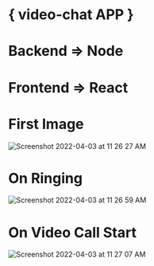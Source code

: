 # { video-chat APP }

# Backend => Node

# Frontend => React


# First Image
![Screenshot 2022-04-03 at 11 26 27 AM](https://user-images.githubusercontent.com/53946198/161414006-7734f818-067b-43df-8747-697bae2a2382.png)


# On Ringing
![Screenshot 2022-04-03 at 11 26 59 AM](https://user-images.githubusercontent.com/53946198/161414011-8ae1e8db-c18d-466f-a515-72747df40394.png)


# On Video Call Start
![Screenshot 2022-04-03 at 11 27 07 AM](https://user-images.githubusercontent.com/53946198/161414025-014e9fd5-676a-476e-89dd-2e96ae23a05d.png)

